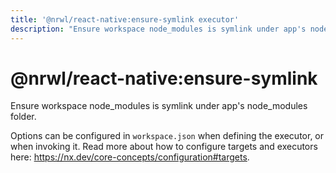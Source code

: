 ```yaml
---
title: '@nrwl/react-native:ensure-symlink executor'
description: "Ensure workspace node_modules is symlink under app's node_modules folder."
---
```


# @nrwl/react-native:ensure-symlink

Ensure workspace node_modules is symlink under app's node_modules folder.

Options can be configured in `workspace.json` when defining the executor, or when invoking it. Read more about how to configure targets and executors here: https://nx.dev/core-concepts/configuration#targets.
